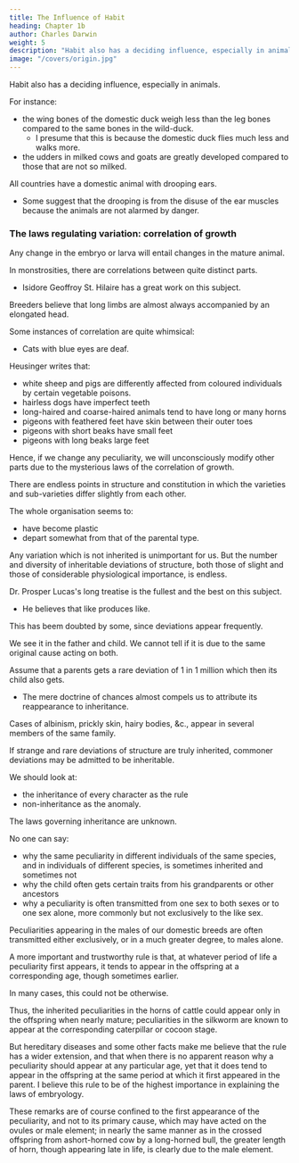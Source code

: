 ```yaml
---
title: The Influence of Habit
heading: Chapter 1b
author: Charles Darwin
weight: 5
description: "Habit also has a deciding influence, especially in animals"
image: "/covers/origin.jpg"
---
```



Habit also has a deciding influence, especially in animals. 

<!-- as in the period of flowering with plants when transported from one climate to another. -->

For instance:
- the wing bones of the domestic duck weigh less than the leg bones compared to the same bones in the wild-duck.
  - I presume that this is because the domestic duck flies much less and walks more.
- the udders in milked cows and goats are greatly developed compared to those that are not so milked.

 <!-- with the state of these organs in other countries, is another instance of the effect of use.  -->

All countries have a domestic animal with drooping ears.
- Some suggest that the drooping is from the disuse of the ear muscles because the animals are not alarmed by danger.


### The laws regulating variation: correlation of growth

<!-- , some few of which can be dimly seen, and will be hereafter briefly mentioned. I will here only allude to what may be called .  -->

Any change in the embryo or larva will entail changes in the mature animal.

In monstrosities, there are correlations between quite distinct parts.
- Isidore Geoffroy St. Hilaire has a great work on this subject.
 <!-- are very curious; and many instances are given in  -->

Breeders believe that long limbs are almost always accompanied by an elongated head. 

Some instances of correlation are quite whimsical:
- Cats with blue eyes are deaf.

 <!-- colour and constitutional peculiarities go together, of which many remarkable cases could be given amongst animals and plants. From the facts collected by  -->

Heusinger writes that:
- white sheep and pigs are differently affected from coloured individuals by certain vegetable poisons. 
- hairless dogs have imperfect teeth
- long-haired and coarse-haired animals tend to have long or many horns
- pigeons with feathered feet have skin between their outer toes
- pigeons with short beaks have small feet
- pigeons with long beaks large feet

Hence, if we change any peculiarity, we will unconsciously modify other parts due to the mysterious laws of the correlation of growth.

<!-- The result of the various, quite unknown, or dimly seen laws of variation is infinitely complex and diversified. 

It is well worth while carefully to study the several treatises published on some of our old cultivated plants, as on the hyacinth, potato, even the dahlia, &c.; and it is really surprising to note  -->

There are endless points in structure and constitution in which the varieties and sub-varieties differ slightly from each other. 

The whole organisation seems to:
- have become plastic
- depart somewhat from that of the parental type.

Any variation which is not inherited is unimportant for us. But the number and diversity of inheritable deviations of structure, both those of slight and those of considerable physiological importance, is endless. 

Dr. Prosper Lucas's long treatise is the fullest and the best on this subject.
- He believes that like produces like.

<!-- No breeder doubts how strong is the tendency to inheritance:  is his fundamental belief: doubts have been thrown on this principle by theoretical writers alone. -->

This has beem doubted by some, since deviations appear frequently.

We see it in the father and child. We cannot tell if it is due to the same original cause acting on both.

Assume that a parents gets a rare deviation of 1 in 1 million which then its child also gets. 
- The mere doctrine of chances almost compels us to attribute its reappearance to inheritance.

<!-- individuals exposed to the same conditions, any very rare , due to some extraordinary combination of circumstances, appears in the parent
--say, once amongst several million individuals--and it reappears in the child,  -->


Cases of albinism, prickly skin, hairy bodies, &c., appear in several members of the same family.

If strange and rare deviations of structure are truly inherited, commoner deviations may be admitted to be inheritable.

We should look at:
- the inheritance of every character as the rule
- non-inheritance as the anomaly.

The laws governing inheritance are unknown.

No one can say:
- why the same peculiarity in different individuals of the same species, and in individuals of different species, is sometimes inherited and sometimes not
- why the child often gets certain traits from his grandparents or other ancestors
- why a peculiarity is often transmitted from one sex to both sexes or to one sex alone, more commonly but not exclusively to the like sex.

Peculiarities appearing in the males of our domestic breeds are often transmitted either exclusively, or in a much greater degree, to males alone. 

A more important and trustworthy rule is that, at whatever period of life a peculiarity first appears, it tends to appear in the offspring at a corresponding age, though sometimes earlier.

In many cases, this could not be otherwise.

Thus, the inherited peculiarities in the horns of cattle could appear only in the offspring when nearly mature; peculiarities in the silkworm are known to appear at the corresponding caterpillar or cocoon stage. 

But hereditary diseases and some other facts make me believe that the rule has a wider extension, and that when there is no apparent reason why a peculiarity should appear at any particular age, yet that it does tend to appear in the offspring at the same period at which it first appeared in the parent. I believe this rule to be of the highest importance in explaining the laws of embryology. 

These remarks are of course confined to the first appearance of the peculiarity, and not to its primary cause, which may have acted on the ovules or male element; in nearly the same manner as in the crossed offspring from ashort-horned cow by a long-horned bull, the greater length of horn, though appearing late in life, is clearly due to the male element.

